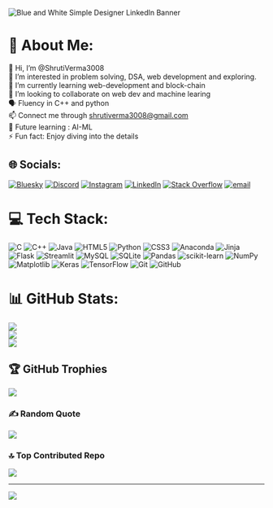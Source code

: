 ![Blue and White Simple Designer LinkedIn Banner](https://github.com/user-attachments/assets/bcf62d4f-d350-4599-9e76-8dde90579fb8)

# 💫 About Me:
👋 Hi, I’m @ShrutiVerma3008<br>👀 I’m interested in problem solving, DSA, web development and exploring.<br>🌱 I’m currently learning web-development and block-chain<br>💞️ I’m looking to collaborate on web dev and machine learing<br>🗣️ Fluency in C++ and python<br>📫 Connect me through shrutiverma3008@gmail.com<br>🔮 Future learning : AI-ML<br>⚡ Fun fact: Enjoy diving into the details


## 🌐 Socials:
[![Bluesky](https://img.shields.io/badge/bluesky-0285FF?style=for-the-badge&logo=bluesky&logoColor=%23FFFFFF)](https://bsky.app/profile/srTv30) [![Discord](https://img.shields.io/badge/Discord-%237289DA.svg?logo=discord&logoColor=white)](https://discord.gg/shrutiverma30) [![Instagram](https://img.shields.io/badge/Instagram-%23E4405F.svg?logo=Instagram&logoColor=white)](https://instagram.com/shrutiVerma3008) [![LinkedIn](https://img.shields.io/badge/LinkedIn-%230077B5.svg?logo=linkedin&logoColor=white)](https://linkedin.com/in/shruti-verma-437643291) [![Stack Overflow](https://img.shields.io/badge/-Stackoverflow-FE7A16?logo=stack-overflow&logoColor=white)](https://stackoverflow.com/users/27865429) [![email](https://img.shields.io/badge/Email-D14836?logo=gmail&logoColor=white)](mailto:shrutiverma3008@gmail.com) 

# 💻 Tech Stack:
![C](https://img.shields.io/badge/c-%2300599C.svg?style=flat-square&logo=c&logoColor=white) ![C++](https://img.shields.io/badge/c++-%2300599C.svg?style=flat-square&logo=c%2B%2B&logoColor=white) ![Java](https://img.shields.io/badge/java-%23ED8B00.svg?style=flat-square&logo=openjdk&logoColor=white) ![HTML5](https://img.shields.io/badge/html5-%23E34F26.svg?style=flat-square&logo=html5&logoColor=white) ![Python](https://img.shields.io/badge/python-3670A0?style=flat-square&logo=python&logoColor=ffdd54) ![CSS3](https://img.shields.io/badge/css3-%231572B6.svg?style=flat-square&logo=css3&logoColor=white) ![Anaconda](https://img.shields.io/badge/Anaconda-%2344A833.svg?style=flat-square&logo=anaconda&logoColor=white) ![Jinja](https://img.shields.io/badge/jinja-white.svg?style=flat-square&logo=jinja&logoColor=black) ![Flask](https://img.shields.io/badge/flask-%23000.svg?style=flat-square&logo=flask&logoColor=white) ![Streamlit](https://img.shields.io/badge/Streamlit-%23FE4B4B.svg?style=flat-square&logo=streamlit&logoColor=white) ![MySQL](https://img.shields.io/badge/mysql-4479A1.svg?style=flat-square&logo=mysql&logoColor=white) ![SQLite](https://img.shields.io/badge/sqlite-%2307405e.svg?style=flat-square&logo=sqlite&logoColor=white) ![Pandas](https://img.shields.io/badge/pandas-%23150458.svg?style=flat-square&logo=pandas&logoColor=white) ![scikit-learn](https://img.shields.io/badge/scikit--learn-%23F7931E.svg?style=flat-square&logo=scikit-learn&logoColor=white) ![NumPy](https://img.shields.io/badge/numpy-%23013243.svg?style=flat-square&logo=numpy&logoColor=white) ![Matplotlib](https://img.shields.io/badge/Matplotlib-%23ffffff.svg?style=flat-square&logo=Matplotlib&logoColor=black) ![Keras](https://img.shields.io/badge/Keras-%23D00000.svg?style=flat-square&logo=Keras&logoColor=white) ![TensorFlow](https://img.shields.io/badge/TensorFlow-%23FF6F00.svg?style=flat-square&logo=TensorFlow&logoColor=white) ![Git](https://img.shields.io/badge/git-%23F05033.svg?style=flat-square&logo=git&logoColor=white) ![GitHub](https://img.shields.io/badge/github-%23121011.svg?style=flat-square&logo=github&logoColor=white)
# 📊 GitHub Stats:
![](https://github-readme-stats.vercel.app/api?username=ShrutiVerma3008&theme=dark&hide_border=false&include_all_commits=false&count_private=false)<br/>
![](https://nirzak-streak-stats.vercel.app/?user=ShrutiVerma3008&theme=dark&hide_border=false)<br/>
![](https://github-readme-stats.vercel.app/api/top-langs/?username=ShrutiVerma3008&theme=dark&hide_border=false&include_all_commits=false&count_private=false&layout=compact)

## 🏆 GitHub Trophies
![](https://github-profile-trophy.vercel.app/?username=ShrutiVerma3008&theme=shadow_red&no-frame=false&no-bg=false&margin-w=4)

### ✍️ Random Quote
![](https://quotes-github-readme.vercel.app/api?type=horizontal&theme=radical)

### 🔝 Top Contributed Repo
![](https://github-contributor-stats.vercel.app/api?username=ShrutiVerma3008&limit=5&theme=dark&combine_all_yearly_contributions=true)

---
[![](https://visitcount.itsvg.in/api?id=ShrutiVerma3008&icon=0&color=0)](https://visitcount.itsvg.in)

<!-- Proudly created with GPRM ( https://gprm.itsvg.in ) -->

<!---
ShrutiVerma3008/ShrutiVerma3008 is a ✨ special ✨ repository because its `README.md` (this file) appears on your GitHub profile.
You can click the Preview link to take a look at your changes.
--->
